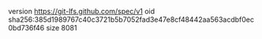 version https://git-lfs.github.com/spec/v1
oid sha256:385d1989767c40c3721b5b7052fad3e47e8cf48442aa563acdbf0ec0bd736f46
size 8081
